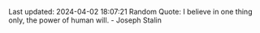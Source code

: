 Last updated: 2024-04-02 18:07:21
Random Quote: I believe in one thing only, the power of human will. - Joseph Stalin
